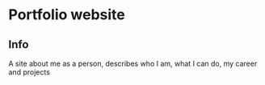 # Portfolio website

## Info

A site about me as a person, describes who I am, what I can do, my career and projects